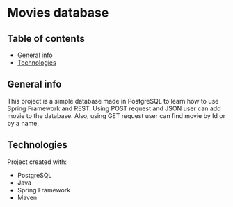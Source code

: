# Movies database 


## Table of contents
* [General info](#general-info)
* [Technologies](#technologies)

## General info
This project is a simple database made in PostgreSQL to learn how to use Spring Framework and REST. 
Using POST request and JSON user can add movie to the database. Also, using GET request user can find movie by Id or by a name.
	
## Technologies
Project created with:
* PostgreSQL
* Java
* Spring Framework
* Maven
	
